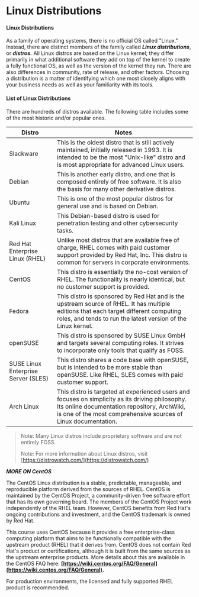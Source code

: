 # Linux Distributions

#### **Linux Distributions**

As a family of operating systems, there is no official OS called "Linux." Instead, there are distinct members of the family called **_Linux distributions_**, or **_distros._** All Linux distros are based on the Linux kernel; they differ primarily in what additional software they add on top of the kernel to create a fully functional OS, as well as the version of the kernel they run. There are also differences in community, rate of release, and other factors. Choosing a distribution is a matter of identifying which one most closely aligns with your business needs as well as your familiarity with its tools.

#### **List of Linux Distributions**

There are hundreds of distros available. The following table includes some of the most historic and/or popular ones.

Distro | Notes
------ | ------
Slackware | This is the oldest distro that is still actively maintained, initially released in 1993. It is intended to be the most "Unix-like" distro and is most appropriate for advanced Linux users.
Debian | This is another early distro, and one that is composed entirely of free software. It is also the basis for many other derivative distros.
Ubuntu | This is one of the most popular distros for general use and is based on Debian.
Kali Linux | This Debian-based distro is used for penetration testing and other cybersecurity tasks.
Red Hat Enterprise Linux (RHEL) | Unlike most distros that are available free of charge, RHEL comes with paid customer support provided by Red Hat, Inc. This distro is common for servers in corporate environments.
CentOS | This distro is essentially the no-cost version of RHEL. The functionality is nearly identical, but no customer support is provided.
Fedora | This distro is sponsored by Red Hat and is the upstream source of RHEL. It has multiple editions that each target different computing roles, and tends to run the latest version of the Linux kernel.
openSUSE | This distro is sponsored by SUSE Linux GmbH and targets several computing roles. It strives to incorporate only tools that qualify as FOSS.
SUSE Linux Enterprise Server (SLES) | This distro shares a code base with openSUSE, but is intended to be more stable than openSUSE. Like RHEL, SLES comes with paid customer support.
Arch Linux | This distro is targeted at experienced users and focuses on simplicity as its driving philosophy. Its online documentation repository, ArchWiki, is one of the most comprehensive sources of Linux documentation.

> Note: Many Linux distros include proprietary software and are not entirely FOSS.
> 
> Note: For more information about Linux distros, visit [https://distrowatch.com/](https://distrowatch.com/)

**_MORE ON CentOS_**

The CentOS Linux distribution is a stable, predictable, manageable, and reproducible platform derived from the sources of RHEL. CentOS is maintained by the CentOS Project, a community-driven free software effort that has its own governing board. The members of the CentOS Project work independently of the RHEL team. However, CentOS benefits from Red Hat's ongoing contributions and investment, and the CentOS trademark is owned by Red Hat.

This course uses CentOS because it provides a free enterprise-class computing platform that aims to be functionally compatible with the upstream product (RHEL) that it derives from. CentOS does not contain Red Hat's product or certifications, although it is built from the same sources as the upstream enterprise products. More details about this are available in the CentOS FAQ here: **[https://wiki.centos.org/FAQ/General](https://wiki.centos.org/FAQ/General).**

For production environments, the licensed and fully supported RHEL product is recommended.